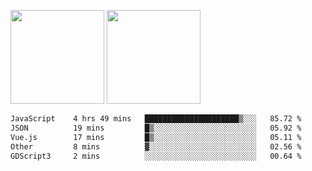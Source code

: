 <img src="https://github-readme-stats.vercel.app/api?username=Dream4ever&count_private=true&show_icons=true&theme=tokyonight" height="150" /> <img src="https://github-readme-stats.vercel.app/api/top-langs/?username=Dream4ever&count_private=true&show_icons=true&theme=tokyonight&langs_count=5&layout=compact" height="150" />

<!--START_SECTION:waka-->

```txt
JavaScript    4 hrs 49 mins   █████████████████████▒░░░   85.72 %
JSON          19 mins         █▒░░░░░░░░░░░░░░░░░░░░░░░   05.92 %
Vue.js        17 mins         █▒░░░░░░░░░░░░░░░░░░░░░░░   05.11 %
Other         8 mins          ▓░░░░░░░░░░░░░░░░░░░░░░░░   02.56 %
GDScript3     2 mins          ░░░░░░░░░░░░░░░░░░░░░░░░░   00.64 %
```

<!--END_SECTION:waka-->

